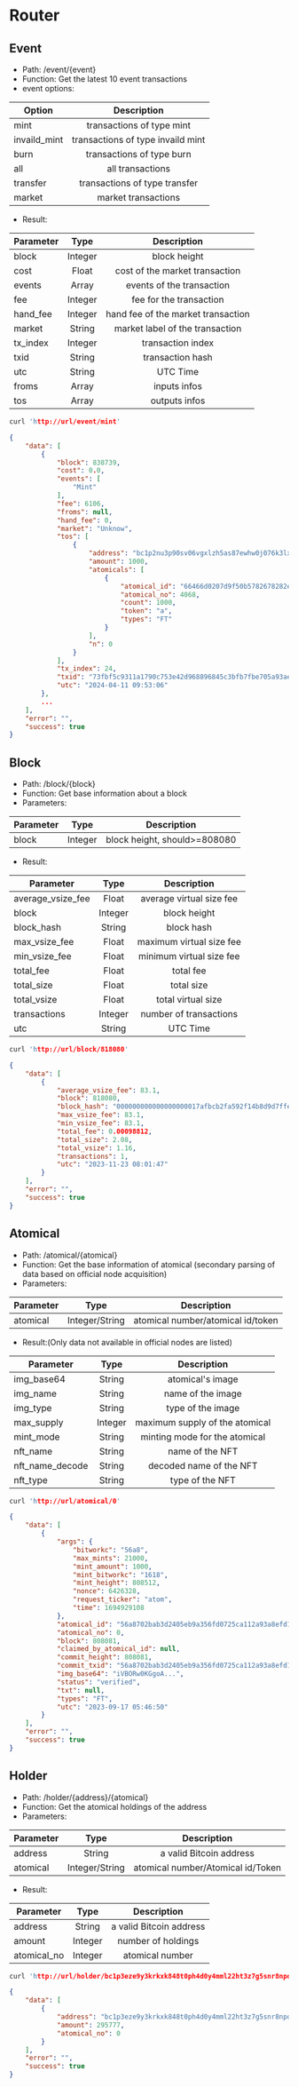 # Router

## Event
- Path: /event/{event}
- Function: Get the latest 10 event transactions
- event options:
  
| Option| Description|
| -------|:----------:|
| mint          | transactions of type mint|
| invaild_mint  | transactions of type invaild mint|
| burn          | transactions of type burn|
| all           | all transactions|
| transfer      | transactions of type transfer|
| market        | market transactions|

- Result:

| Parameter  |  Type    | Description |
| -------|:--------:|:-----------:|
| block     | Integer | block height                    
| cost      | Float   | cost of the market transaction    
| events    | Array   | events of the transaction       
| fee       | Integer | fee for the transaction         
| hand_fee  | Integer | hand fee of the market transaction    
| market    | String  | market label of the transaction 
| tx_index  | Integer | transaction index               
| txid      | String  | transaction hash                  
| utc       | String  | UTC Time                            
| froms     | Array   | inputs infos                        
| tos       | Array   | outputs infos                       

```c
curl 'http://url/event/mint'
```
```json
{
    "data": [
        {
            "block": 838739,
            "cost": 0.0,
            "events": [
                "Mint"
            ],
            "fee": 6106,
            "froms": null,
            "hand_fee": 0,
            "market": "Unknow",
            "tos": [
                {
                    "address": "bc1p2nu3p90sv06vgxlzh5as87ewhw0j076k3lxvlg9kerxlz4kesans5p3jqu",
                    "amount": 1000,
                    "atomicals": [
                        {
                            "atomical_id": "66466d0207d9f50b5782678282e08cffb8e315e95da8d91b3d46f290b440a8bdi0",
                            "atomical_no": 4068,
                            "count": 1000,
                            "token": "a",
                            "types": "FT"
                        }
                    ],
                    "n": 0
                }
            ],
            "tx_index": 24,
            "txid": "73fbf5c9311a1790c753e42d968896845c3bfb7fbe705a93aef78f9a30a6bcca",
            "utc": "2024-04-11 09:53:06"
        },
        ...
    ],
    "error": "",
    "success": true
}
```

## Block
- Path: /block/{block}
- Function: Get base information about a block
- Parameters:

| Parameter  |  Type  | Description|
| -------|:------:|:----------:|
| block  | Integer    | block height, should>=808080
- Result:

| Parameter  |  Type    | Description |
| -------|:--------:|:-----------:|
| average_vsize_fee| Float    | average virtual size fee     |
| block            | Integer  | block height                 |
| block_hash       | String   | block hash                   |
| max_vsize_fee    | Float    | maximum virtual size fee     |
| min_vsize_fee    | Float    | minimum virtual size fee     |
| total_fee        | Float    | total fee                    |
| total_size       | Float    | total size                   |
| total_vsize      | Float    | total virtual size           |
| transactions     | Integer  | number of transactions       |
| utc              | String   | UTC Time                     |

```c
curl 'http://url/block/818080'
```
```json
{
    "data": [
        {
            "average_vsize_fee": 83.1,
            "block": 818080,
            "block_hash": "000000000000000000017afbcb2fa592f14b8d9d7ffeb0ebab26b30d5401ddc0",
            "max_vsize_fee": 83.1,
            "min_vsize_fee": 83.1,
            "total_fee": 0.00098812,
            "total_size": 2.08,
            "total_vsize": 1.16,
            "transactions": 1,
            "utc": "2023-11-23 08:01:47"
        }
    ],
    "error": "",
    "success": true
}
```

## Atomical
- Path: /atomical/{atomical}
- Function: Get the base information of atomical (secondary parsing of data based on official node acquisition)
- Parameters: 
  
| Parameter  |  Type  | Description|
| -------|:------:|:----------:|
| atomical| Integer/String| atomical number/atomical id/token |

- Result:(Only data not available in official nodes are listed)

| Parameter  |  Type    | Description |
| -------|:--------:|:-----------:|
| img_base64      | String | atomical's image                |
| img_name        | String | name of the image               |
| img_type        | String | type of the image               |
| max_supply      | Integer| maximum supply of the atomical  |
| mint_mode       | String | minting mode for the atomical   |
| nft_name        | String | name of the NFT                 |
| nft_name_decode | String | decoded name of the NFT         |
| nft_type        | String | type of the NFT                 |

```c
curl 'http://url/atomical/0'
```
```json
{
    "data": [
        {
            "args": {
                "bitworkc": "56a8",
                "max_mints": 21000,
                "mint_amount": 1000,
                "mint_bitworkc": "1618",
                "mint_height": 808512,
                "nonce": 6426328,
                "request_ticker": "atom",
                "time": 1694929108
            },
            "atomical_id": "56a8702bab3d2405eb9a356fd0725ca112a93a8efd1ecca06c6085e7278f0341i0",
            "atomical_no": 0,
            "block": 808081,
            "claimed_by_atomical_id": null,
            "commit_height": 808081,
            "commit_txid": "56a8702bab3d2405eb9a356fd0725ca112a93a8efd1ecca06c6085e7278f0341",
            "img_base64": "iVBORw0KGgoA...",
            "status": "verified",
            "txt": null,
            "types": "FT",
            "utc": "2023-09-17 05:46:50"
        }
    ],
    "error": "",
    "success": true
}
```

## Holder
- Path: /holder/{address}/{atomical}
- Function: Get the atomical holdings of the address
- Parameters: 
  
| Parameter  |  Type  | Description|
| -------|:------:|:----------:|
| address    | String        | a valid Bitcoin address
| atomical   | Integer/String| atomical number/Atomical id/Token
- Result:
  
| Parameter  |  Type    | Description |
| -------|:--------:|:-----------:|
| address      | String     | a valid Bitcoin address |
| amount       | Integer    | number of holdings  |
| atomical_no  | Integer    | atomical number     |

```c
curl 'http://url/holder/bc1p3eze9y3krkxk848t0ph4d0y4mml22ht3z7g5snr8npdecrfkmuzsm433rk/0'
```
```json
{
    "data": [
        {
            "address": "bc1p3eze9y3krkxk848t0ph4d0y4mml22ht3z7g5snr8npdecrfkmuzsm433rk",
            "amount": 295777,
            "atomical_no": 0
        }
    ],
    "error": "",
    "success": true
}
```
